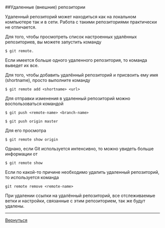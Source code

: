 ##Удаленные (внешние) репозитории

Удаленный репозиторий может находиться как на локальном компьютере так и в сети. Работа с такими репозиториями практически не отличается.

Для того, чтобы просмотреть список настроенных удалённых репозиториев, вы можете запустить команду

    $ git remote. 
Если  имеется больше одного удаленного репозитория, то команда выведет их все.

Для того, чтобы добавить удалённый репозиторий и присвоить ему имя (shortname), просто выполните команду 

    $ git remote add <shortname> <url>

Для отправки изменения в удаленный репозиторий можно воспользоваться командой 

    $ git push <remote-name> <branch-name>

    $ git push origin master

Для его просмотра 

    $ git remote show origin

Однако, если Git используется интенсивно, то можно увидеть больше информации от 

    $ git remote show

Если по какой-то причине необходимо удалить удаленный репозиторий, то используется команда

    git remote remove <remote-name>

При удалении ссылки на удалённый репозиторий, все отслеживаемые ветки и настройки, связанные с этим репозиторием, так же
будут удалены.

---
[Вернуться](readme.md)